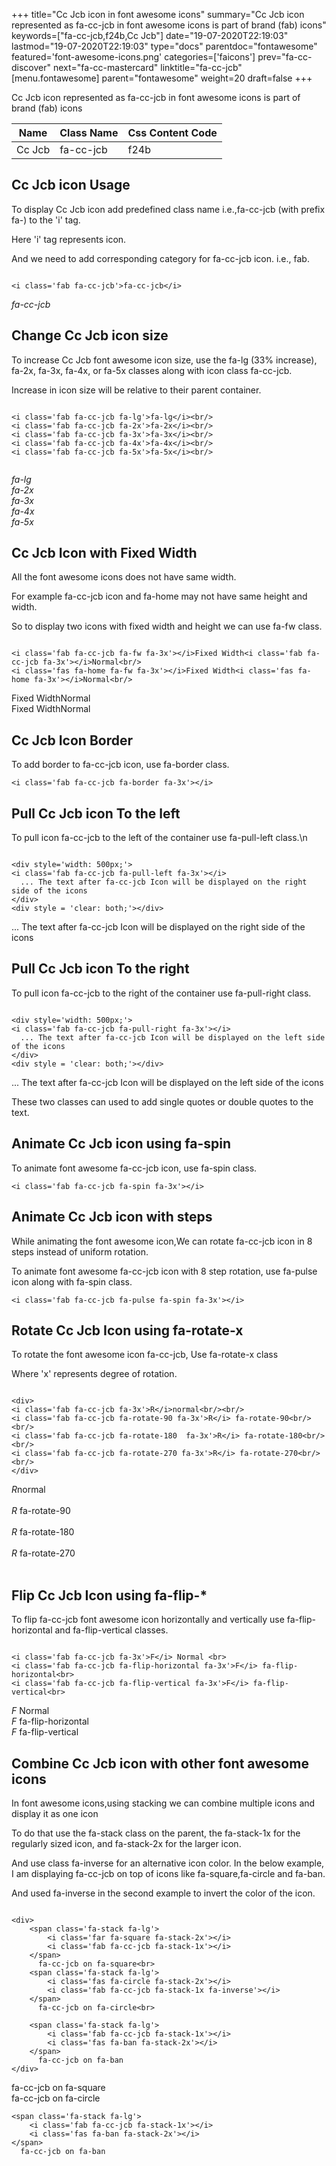 +++
title="Cc Jcb icon in font awesome icons"
summary="Cc Jcb icon represented as fa-cc-jcb in font awesome icons is part of brand (fab) icons"
keywords=["fa-cc-jcb,f24b,Cc Jcb"]
date="19-07-2020T22:19:03"
lastmod="19-07-2020T22:19:03"
type="docs"
parentdoc="fontawesome"
featured='font-awesome-icons.png'
categories=['faicons']
prev="fa-cc-discover"
next="fa-cc-mastercard"
linktitle="fa-cc-jcb"
[menu.fontawesome]
parent="fontawesome"
weight=20
draft=false
+++


Cc Jcb icon represented as fa-cc-jcb in font awesome icons is part of brand (fab) icons

<div class='table-responsive'><table class='table'><thead><tr><th>Name</th><th>Class Name</th><th>Css Content Code</th></tr></thead><tbody><tr><td>Cc Jcb</td><td>fa-cc-jcb</td><td>f24b</td></tr></tbody></table></div>



## Cc Jcb icon Usage

To display Cc Jcb icon add predefined class name i.e.,fa-cc-jcb (with prefix fa-) to the 'i' tag.

Here 'i' tag represents icon.

And we need to add corresponding category for fa-cc-jcb icon. i.e., fab.


```

<i class='fab fa-cc-jcb'>fa-cc-jcb</i>
```

<i class='fab fa-cc-jcb'>fa-cc-jcb</i>




## Change Cc Jcb icon size
To increase Cc Jcb font awesome icon size, use the fa-lg (33% increase), fa-2x, fa-3x, fa-4x, or fa-5x classes along with icon class fa-cc-jcb.

Increase in icon size will be relative to their parent container. 

```

<i class='fab fa-cc-jcb fa-lg'>fa-lg</i><br/>
<i class='fab fa-cc-jcb fa-2x'>fa-2x</i><br/>
<i class='fab fa-cc-jcb fa-3x'>fa-3x</i><br/>
<i class='fab fa-cc-jcb fa-4x'>fa-4x</i><br/>
<i class='fab fa-cc-jcb fa-5x'>fa-5x</i><br/>
            
```

<i class='fab fa-cc-jcb fa-lg'>fa-lg</i><br/>
<i class='fab fa-cc-jcb fa-2x'>fa-2x</i><br/>
<i class='fab fa-cc-jcb fa-3x'>fa-3x</i><br/>
<i class='fab fa-cc-jcb fa-4x'>fa-4x</i><br/>
<i class='fab fa-cc-jcb fa-5x'>fa-5x</i><br/>
            



## Cc Jcb Icon with Fixed Width 

All the font awesome icons does not have same width.

For example fa-cc-jcb icon and fa-home may not have same height and width.

So to display two icons with fixed width and height we can use fa-fw class.


```

<i class='fab fa-cc-jcb fa-fw fa-3x'></i>Fixed Width<i class='fab fa-cc-jcb fa-3x'></i>Normal<br/>
<i class='fas fa-home fa-fw fa-3x'></i>Fixed Width<i class='fas fa-home fa-3x'></i>Normal<br/>
```

<i class='fab fa-cc-jcb fa-fw fa-3x'></i>Fixed Width<i class='fab fa-cc-jcb fa-3x'></i>Normal<br/>
<i class='fas fa-home fa-fw fa-3x'></i>Fixed Width<i class='fas fa-home fa-3x'></i>Normal<br/>



## Cc Jcb Icon Border 

To add border to fa-cc-jcb icon, use fa-border class.


```
<i class='fab fa-cc-jcb fa-border fa-3x'></i>

```
<i class='fab fa-cc-jcb fa-border fa-3x'></i>





## Pull Cc Jcb icon To the left

To pull icon fa-cc-jcb to the left of the container use fa-pull-left class.\n

```

<div style='width: 500px;'>
<i class='fab fa-cc-jcb fa-pull-left fa-3x'></i>
  ... The text after fa-cc-jcb Icon will be displayed on the right side of the icons
</div>
<div style = 'clear: both;'></div>
```

<div style='width: 500px;'>
<i class='fab fa-cc-jcb fa-pull-left fa-3x'></i>
  ... The text after fa-cc-jcb Icon will be displayed on the right side of the icons
</div>
<div style = 'clear: both;'></div>




## Pull Cc Jcb icon To the right
To pull icon fa-cc-jcb to the right of the container use fa-pull-right class.

```

<div style='width: 500px;'>
<i class='fab fa-cc-jcb fa-pull-right fa-3x'></i>
  ... The text after fa-cc-jcb Icon will be displayed on the left side of the icons
</div>
<div style = 'clear: both;'></div>
```

<div style='width: 500px;'>
<i class='fab fa-cc-jcb fa-pull-right fa-3x'></i>
  ... The text after fa-cc-jcb Icon will be displayed on the left side of the icons
</div>
<div style = 'clear: both;'></div>

These two classes can used to add single quotes or double quotes to the text.


## Animate Cc Jcb icon using fa-spin
To animate font awesome fa-cc-jcb icon, use fa-spin class.

```
<i class='fab fa-cc-jcb fa-spin fa-3x'></i>
```
<i class='fab fa-cc-jcb fa-spin fa-3x'></i>




## Animate Cc Jcb icon with steps
While animating the font awesome icon,We can rotate fa-cc-jcb icon in 8 steps instead of uniform rotation.

To animate font awesome fa-cc-jcb icon with 8 step rotation, use fa-pulse icon along with fa-spin class.


```
<i class='fab fa-cc-jcb fa-pulse fa-spin fa-3x'></i>

```
<i class='fab fa-cc-jcb fa-pulse fa-spin fa-3x'></i>





## Rotate Cc Jcb Icon using fa-rotate-x
To rotate the font awesome icon fa-cc-jcb, Use fa-rotate-x class

Where 'x' represents degree of rotation.


```

<div>
<i class='fab fa-cc-jcb fa-3x'>R</i>normal<br/><br/>
<i class='fab fa-cc-jcb fa-rotate-90 fa-3x'>R</i> fa-rotate-90<br/><br/> 
<i class='fab fa-cc-jcb fa-rotate-180  fa-3x'>R</i> fa-rotate-180<br/><br/> 
<i class='fab fa-cc-jcb fa-rotate-270 fa-3x'>R</i> fa-rotate-270<br/><br/>
</div>
```

<div>
<i class='fab fa-cc-jcb fa-3x'>R</i>normal<br/><br/>
<i class='fab fa-cc-jcb fa-rotate-90 fa-3x'>R</i> fa-rotate-90<br/><br/> 
<i class='fab fa-cc-jcb fa-rotate-180  fa-3x'>R</i> fa-rotate-180<br/><br/> 
<i class='fab fa-cc-jcb fa-rotate-270 fa-3x'>R</i> fa-rotate-270<br/><br/>
</div>




## Flip Cc Jcb Icon using fa-flip-*
To flip fa-cc-jcb font awesome icon horizontally and vertically use fa-flip-horizontal and fa-flip-vertical classes. 

```

<i class='fab fa-cc-jcb fa-3x'>F</i> Normal <br>
<i class='fab fa-cc-jcb fa-flip-horizontal fa-3x'>F</i> fa-flip-horizontal<br>
<i class='fab fa-cc-jcb fa-flip-vertical fa-3x'>F</i> fa-flip-vertical<br>
```

<i class='fab fa-cc-jcb fa-3x'>F</i> Normal <br>
<i class='fab fa-cc-jcb fa-flip-horizontal fa-3x'>F</i> fa-flip-horizontal<br>
<i class='fab fa-cc-jcb fa-flip-vertical fa-3x'>F</i> fa-flip-vertical<br>




## Combine Cc Jcb icon with other font awesome icons
In font awesome icons,using stacking we can combine multiple icons and display it as one icon 

To do that use the fa-stack class on the parent, the fa-stack-1x for the regularly sized icon, and fa-stack-2x for the larger icon.

And use class fa-inverse for an alternative icon color. 
In the below example, I am displaying fa-cc-jcb on top of icons like fa-square,fa-circle and fa-ban.

And used fa-inverse in the second example to invert the color of the icon.

```

<div>
    <span class='fa-stack fa-lg'>
        <i class='far fa-square fa-stack-2x'></i>
        <i class='fab fa-cc-jcb fa-stack-1x'></i>
    </span>
      fa-cc-jcb on fa-square<br>
    <span class='fa-stack fa-lg'>
        <i class='fas fa-circle fa-stack-2x'></i>
        <i class='fab fa-cc-jcb fa-stack-1x fa-inverse'></i>
    </span>
      fa-cc-jcb on fa-circle<br>

    <span class='fa-stack fa-lg'>
        <i class='fab fa-cc-jcb fa-stack-1x'></i>
        <i class='fas fa-ban fa-stack-2x'></i>
    </span>
      fa-cc-jcb on fa-ban
</div>
```

<div>
    <span class='fa-stack fa-lg'>
        <i class='far fa-square fa-stack-2x'></i>
        <i class='fab fa-cc-jcb fa-stack-1x'></i>
    </span>
      fa-cc-jcb on fa-square<br>
    <span class='fa-stack fa-lg'>
        <i class='fas fa-circle fa-stack-2x'></i>
        <i class='fab fa-cc-jcb fa-stack-1x fa-inverse'></i>
    </span>
      fa-cc-jcb on fa-circle<br>

    <span class='fa-stack fa-lg'>
        <i class='fab fa-cc-jcb fa-stack-1x'></i>
        <i class='fas fa-ban fa-stack-2x'></i>
    </span>
      fa-cc-jcb on fa-ban
</div>






